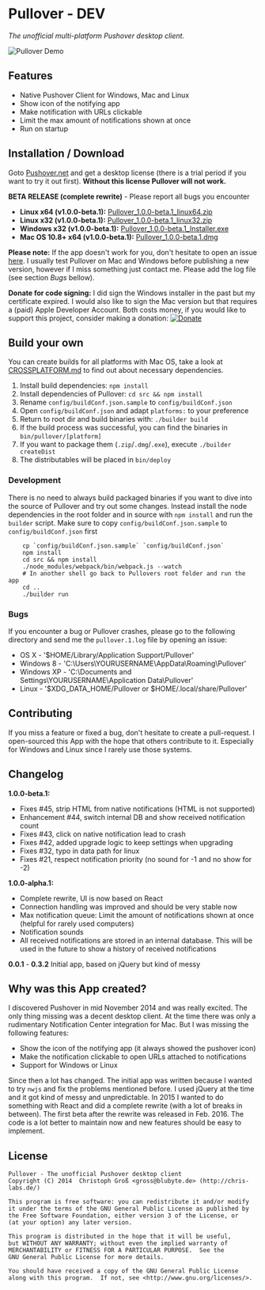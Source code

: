 # Pullover - DEV
*The unofficial multi-platform Pushover desktop client.*

![Pullover Demo](https://raw.githubusercontent.com/cgrossde/Pullover/master/res/Demo.gif)

## Features

* Native Pushover Client for Windows, Mac and Linux
* Show icon of the notifying app
* Make notification with URLs clickable
* Limit the max amount of notifications shown at once
* Run on startup

## Installation / Download

Goto [Pushover.net](https://pushover.net/licensing) and get a desktop license (there is a trial period if you want to try it out first). **Without this license Pullover will not work.**

**BETA RELEASE (complete rewrite)** - Please report all bugs you encounter


* **Linux x64 (v1.0.0-beta.1):** [Pullover_1.0.0-beta.1_linux64.zip](https://sourceforge.net/projects/pullover/files/1.0.0-beta.1/Pullover_1.0.0-beta.1_linux64.zip/download)
* **Linux x32 (v1.0.0-beta.1):** [Pullover_1.0.0-beta.1_linux32.zip](https://sourceforge.net/projects/pullover/files/1.0.0-beta.1/Pullover_1.0.0-beta.1_linux32.zip/download)
* **Windows x32 (v1.0.0-beta.1):** [Pullover_1.0.0-beta.1_Installer.exe](https://sourceforge.net/projects/pullover/files/1.0.0-beta.1/Pullover_1.0.0-beta.1_Installer.exe/download)
* **Mac OS 10.8+ x64 (v1.0.0-beta.1):** [Pullover_1.0.0-beta.1.dmg](https://sourceforge.net/projects/pullover/files/1.0.0-beta.1/Pullover_1.0.0-beta.1.dmg/download)

**Please note:** If the app doesn't work for you, don't hesitate to open an issue [here](https://github.com/cgrossde/Pullover/issues). I usually test Pullover on Mac and Windows before publishing a new version, however if I miss something just contact me. Please add the log file (see section *Bugs* bellow).

**Donate for code signing:**
I did sign the Windows installer in the past but my certificate expired. I would also like to sign the Mac version but that requires a (paid) Apple Developer Account.
Both costs money, if you would like to support this project, consider making a donation: [![Donate](https://www.paypalobjects.com/en_US/i/btn/btn_donate_SM.gif)](https://www.paypal.com/cgi-bin/webscr?cmd=_s-xclick&hosted_button_id=U3RY7599D8G2J)

## Build your own
You can create builds for all platforms with Mac OS, take a look at [CROSSPLATFORM.md](CROSSPLATFORM.md) to find out about necessary dependencies.

1. Install build dependencies: `npm install`
2. Install dependencies of Pullover: `cd src && npm install`
3. Rename `config/buildConf.json.sample` to `config/buildConf.json`
4. Open `config/buildConf.json` and adapt `platforms:` to your preference
5. Return to root dir and build binaries with: `./builder build`
6. If the build process was successful, you can find the binaries in `bin/pullover/[platform]`
7. If you want to package them (`.zip`/`.dmg`/`.exe`), execute `./builder createDist`
8. The distributables will be placed in `bin/deploy`

### Development

There is no need to always build packaged binaries if you want to dive into the source of Pullover and try out some changes. Instead install the node dependencies in the root folder and in source with `npm install` and run the `builder` script. Make sure to copy `config/buildConf.json.sample` to `config/buildConf.json` first

```Shell
    cp `config/buildConf.json.sample` `config/buildConf.json`
    npm install
    cd src && npm install
    ./node_modules/webpack/bin/webpack.js --watch
    # In another shell go back to Pullovers root folder and run the app
    cd ..
    ./builder run
```

### Bugs

If you encounter a bug or Pullover crashes, please go to the following directory and send me the `pullover.1.log` file by opening an issue:

* OS X - '$HOME/Library/Application Support/Pullover'
* Windows 8 - 'C:\Users\YOURUSERNAME\AppData\Roaming\Pullover'
* Windows XP - 'C:\Documents and Settings\YOURUSERNAME\Application Data\Pullover'
* Linux - '$XDG_DATA_HOME/Pullover or $HOME/.local/share/Pullover'

## Contributing

If you miss a feature or fixed a bug, don't hesitate to create a pull-request. I open-sourced this App with the hope that others contribute to it. Especially for Windows and Linux since I rarely use those systems.

## Changelog

**1.0.0-beta.1:**

* Fixes #45, strip HTML from native notifications (HTML is not supported)
* Enhancement #44, switch internal DB and show received notification count
* Fixes #43, click on native notification lead to crash
* Fixes #42, added upgrade logic to keep settings when upgrading
* Fixes #32, typo in data path for linux
* Fixes #21, respect notification priority (no sound for -1 and no show for -2)

**1.0.0-alpha.1:**

* Complete rewrite, UI is now based on React
* Connection handling was improved and should be very stable now
* Max notification queue: Limit the amount of notifications shown at once (helpful for rarely used computers)
* Notification sounds
* All received notifications are stored in an internal database. This will be used in the future to show a history of received notifications

**0.0.1** - **0.3.2** Initial app, based on jQuery but kind of messy

## Why was this App created?

I discovered Pushover in mid November 2014 and was really excited. The only thing missing was a decent desktop client. At the time there was only a rudimentary Notification Center integration for Mac. But I was missing the following features:

* Show the icon of the notifying app (it always showed the pushover icon)
* Make the notification clickable to open URLs attached to notifications
* Support for Windows or Linux

Since then a lot has changed. The initial app was written because I wanted to try `nwjs` and fix the problems mentioned before. I used jQuery at the time and it got kind of messy and unpredictable. In 2015 I wanted to do something with React and did a complete rewrite (with a lot of breaks in between). The first beta after the rewrite was released in Feb. 2016. The code is a lot better to maintain now and new features should be easy to implement.

## License

    Pullover - The unofficial Pushover desktop client
    Copyright (C) 2014  Christoph Groß <gross@blubyte.de> (http://chris-labs.de/)
    
    This program is free software: you can redistribute it and/or modify
    it under the terms of the GNU General Public License as published by
    the Free Software Foundation, either version 3 of the License, or
    (at your option) any later version.
    
    This program is distributed in the hope that it will be useful,
    but WITHOUT ANY WARRANTY; without even the implied warranty of
    MERCHANTABILITY or FITNESS FOR A PARTICULAR PURPOSE.  See the
    GNU General Public License for more details.
    
    You should have received a copy of the GNU General Public License
    along with this program.  If not, see <http://www.gnu.org/licenses/>.
